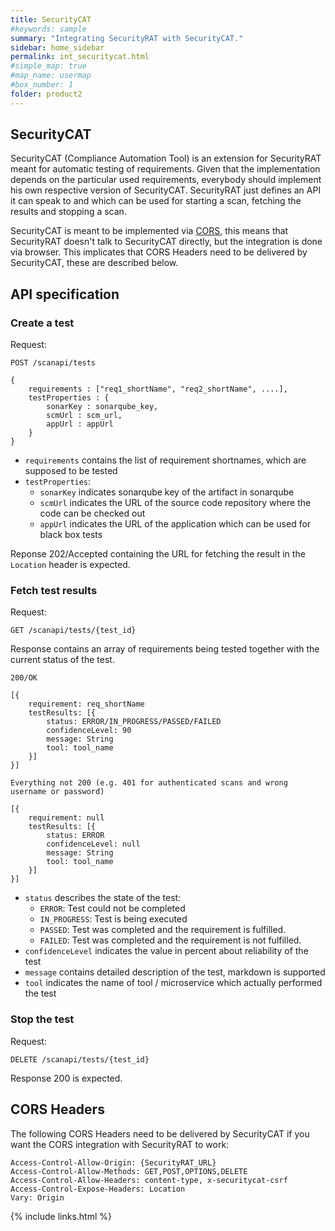 ```yaml
---
title: SecurityCAT
#keywords: sample
summary: "Integrating SecurityRAT with SecurityCAT."
sidebar: home_sidebar
permalink: int_securitycat.html
#simple_map: true
#map_name: usermap
#box_number: 1
folder: product2
---
```



## SecurityCAT

SecurityCAT (Compliance Automation Tool) is an extension for SecurityRAT meant for automatic testing of requirements. 
Given that the implementation depends on the particular used requirements, everybody should implement his own respective version of SecurityCAT.
SecurityRAT just defines an API it can speak to and which can be used for starting a scan, fetching the results and stopping a scan. 

SecurityCAT is meant to be implemented via [CORS](https://developer.mozilla.org/en-US/docs/Web/HTTP/Access_control_CORS), this means that SecurityRAT doesn't talk to SecurityCAT directly, but the integration is done via browser. This implicates that CORS Headers need to be delivered by SecurityCAT, these are described below. 

## API specification

### Create a test 

Request:
```
POST /scanapi/tests

{
    requirements : ["req1_shortName", "req2_shortName", ....],
    testProperties : {
        sonarKey : sonarqube_key,
        scmUrl : scm_url,
        appUrl : appUrl
    }
}
```

* ```requirements``` contains the list of requirement shortnames, which are supposed to be tested
* ```testProperties```:
  * ```sonarKey``` indicates sonarqube key of the artifact in sonarqube
  * ```scmUrl``` indicates the URL of the source code repository where the code can be checked out
  * ```appUrl``` indicates the URL of the application which can be used for black box tests

Reponse 202/Accepted containing the URL for fetching the result in the ```Location``` header is expected. 

### Fetch test results
Request:
```
GET /scanapi/tests/{test_id}
```

Response contains an array of requirements being tested together with the current status of the test. 
```
200/OK
 
[{
    requirement: req_shortName
    testResults: [{
        status: ERROR/IN_PROGRESS/PASSED/FAILED
        confidenceLevel: 90
        message: String
        tool: tool_name
    }]
}]

Everything not 200 (e.g. 401 for authenticated scans and wrong username or password)
 
[{
    requirement: null
    testResults: [{
        status: ERROR
        confidenceLevel: null
        message: String
        tool: tool_name
    }]
}]
```


* ```status``` describes the state of the test:
  * ```ERROR```: Test could not be completed
  * ```IN_PROGRESS```: Test is being executed
  * ```PASSED```: Test was completed and the requirement is fulfilled.
  * ```FAILED```: Test was completed and the requirement is not fulfilled.
* ```confidenceLevel``` indicates the value in percent about reliability of the test
* ```message``` contains detailed description of the test, markdown is supported
* ```tool``` indicates the name of tool / microservice which actually performed the test

### Stop the test
Request:
```
DELETE /scanapi/tests/{test_id}
```

Response 200 is expected. 

## CORS Headers
The following CORS Headers need to be delivered by SecurityCAT if you want the CORS integration with SecurityRAT to work:

```
Access-Control-Allow-Origin: {SecurityRAT_URL}
Access-Control-Allow-Methods: GET,POST,OPTIONS,DELETE
Access-Control-Allow-Headers: content-type, x-securitycat-csrf
Access-Control-Expose-Headers: Location
Vary: Origin      
```



{% include links.html %}
